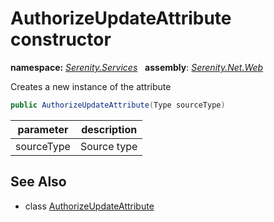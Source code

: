 # AuthorizeUpdateAttribute constructor
**namespace:** *[Serenity.Services](../../README.md#serenity.services-namespace)*   **assembly**: *[Serenity.Net.Web](../../README.md)*

Creates a new instance of the attribute

```csharp
public AuthorizeUpdateAttribute(Type sourceType)
```

| parameter | description |
| --- | --- |
| sourceType | Source type |

## See Also

* class [AuthorizeUpdateAttribute](../AuthorizeUpdateAttribute.md)